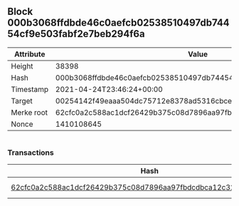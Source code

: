 ## Block 000b3068ffdbde46c0aefcb02538510497db74454cf9e503fabf2e7beb294f6a

Attribute | Value
--- | ---
Height | 38398
Hash | 000b3068ffdbde46c0aefcb02538510497db74454cf9e503fabf2e7beb294f6a
Timestamp | 2021-04-24T23:46:24+00:00
Target | 00254142f49eaaa504dc75712e8378ad5316cbcead634704b3734b6271167cc4
Merke root | 62cfc0a2c588ac1dcf26429b375c08d7896aa97fbdcdbca12c32e93b4ba0541a
Nonce | 1410108645

```

```

### Transactions

Hash | Amount
--- | ---
[62cfc0a2c588ac1dcf26429b375c08d7896aa97fbdcdbca12c32e93b4ba0541a](62cfc0a2c588ac1dcf26429b375c08d7896aa97fbdcdbca12c32e93b4ba0541a.md) | 10.00000000 SKEPTI 
